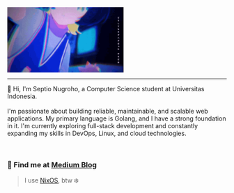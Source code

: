 
<img align="center" height="150" src="neko-reset.gif"  />

---

👋 Hi, I'm Septio Nugroho, a Computer Science student at Universitas Indonesia.
<br>
<br>
I'm passionate about building reliable, maintainable, and scalable web applications. My primary language is Golang, and I have a strong foundation in it. I'm currently exploring full-stack development and constantly expanding my skills in DevOps, Linux, and cloud technologies.

<br>
<be>

### 📝 Find me at [Medium Blog](https://septio.medium.com/)

> I use [NixOS](https://nixos.org/), btw ❄️

